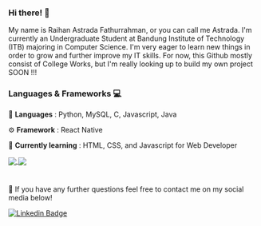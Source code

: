 ### Hi there! 👋
My name is Raihan Astrada Fathurrahman, or you can call me Astrada. I'm currently an Undergraduate Student at Bandung Institute of Technology (ITB) majoring in Computer Science. I'm very eager to learn new things in order to grow and further improve my IT skills. For now, this Github mostly consist of College Works, but I'm really looking up to build my own project SOON !!!

### Languages & Frameworks 💻
📄 **Languages** : Python, MySQL, C, Javascript, Java

⚙ **Framework** : React Native

🌱 **Currently learning** : HTML, CSS, and Javascript for Web Developer


<a href="https://github.com/anuraghazra/github-readme-stats">
  <img align="center" src="https://github-readme-stats.vercel.app/api?username=raihanastrada&show_icons=true&include_all_commits=true&count_private=true&hide=stars,issues&theme=nightowl" />
</a>
<a href="https://github.com/anuraghazra/github-readme-stats">
  <img align="center" src="https://github-readme-stats.vercel.app/api/top-langs/?username=raihanastrada&langs_count=6&theme=nightowl&layout=compact" />
</a>

#
💬 If you have any further questions feel free to contact me on my social media below!

[![Linkedin Badge](https://img.shields.io/badge/-Raihan_Astrada_Fathurrahman-blue?style=flat&logo=Linkedin&logoColor=white&link=https://www.linkedin.com/in/raihanastrada/)](https://www.linkedin.com/in/raihanastrada/)

<!--
**raihanastrada/raihanastrada** is a ✨ _special_ ✨ repository because its `README.md` (this file) appears on your GitHub profile.

Here are some ideas to get you started:

- 🔭 I’m currently working on ...
- 🌱 I’m currently learning ...
- 👯 I’m looking to collaborate on ...
- 🤔 I’m looking for help with ...
- 💬 Ask me about ...
- 📫 How to reach me: ...
- 😄 Pronouns: ...
- ⚡ Fun fact: ...
-->

